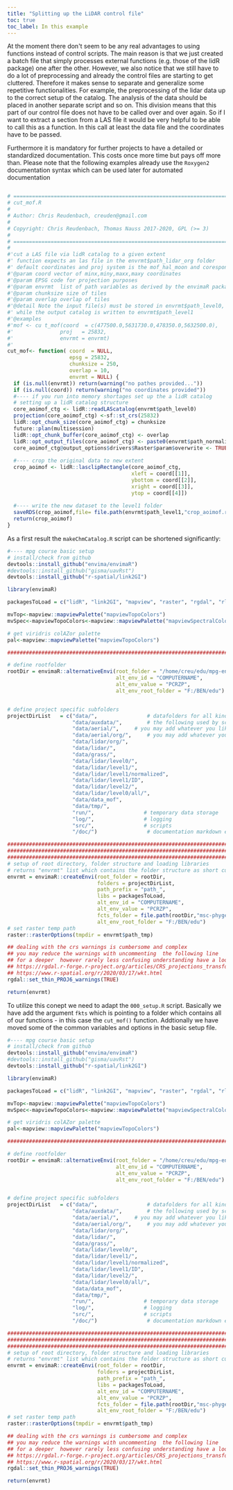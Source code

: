 ```yaml
---
title: "Splitting up the LiDAR control file"
toc: true
toc_label: In this example
---
```



At the moment there don't seem to be any real advantages to using functions instead of control scripts.  The main reason is that we just created a batch file that simply processes external functions (e.g. those of the lidR package) one after the other.
However, we also notice that we still have to do a lot of preprocessing and already the control files are starting to get cluttered. 
Therefore it makes sense to separate and generalize some repetitive functionalities.  For example, the preprocessing of the lidar data up to the correct setup of the catalog. 
The analysis of the data should be placed in another separate script and so on.  This division means that this part of our control file does not have to be called over and over again.  So if I want to extract a section from a LAS file it would be very helpful to be able to call this as a function. In this call at least the data file and the coordinates have to be passed.

Furthermore it is mandatory for further projects to have a detailed or standardized documentation. This costs once more time but pays off more than.  Please note that the following examples already use the `Roxygen2` documentation syntax which can be used later for automated documentation 


```r

# ===============================================================================
# cut_mof.R
#
# Author: Chris Reudenbach, creuden@gmail.com
#
# Copyright: Chris Reudenbach, Thomas Nauss 2017-2020, GPL (>= 3)
#
# ===============================================================================
#
#'cut a LAS file via lidR catalog to a given extent
#' function expects an las file in the envrmt$path_lidar_org folder
#' default coordinates and proj system is the mof_hal_moon and coresponding proj
#'@param coord vector of minx,miny,maxx,maxy coordinates
#'@param EPSG code for projection purposes
#'@param envrmt  list of path variables as derived by the envimaR package
#'@param chunksize size of tiles
#'@param overlap overlap of tiles
#'@detail Note the input file(s) must be stored in envrmt$path_level0, 
#' while the output catalog is written to envrmt$path_level1
#'@examples
#'mof <- cu t_mof(coord  = c(477500.0,5631730.0,478350.0,5632500.0),
#'               proj   = 25832, 
#'               envrmt = envrmt)
#'               
cut_mof<- function( coord  = NULL,
                    epsg = 25832, 
                    chunksize = 250,
                    overlap = 10,
                    envrmt = NULL) {
  if (is.null(envrmt)) return(warning("no pathes provided..."))
  if (is.null(coord)) return(warning("no coordinates provided"))
  #---- if you run into memory shortages set up the a lidR catalog 
  # setting up a lidR catalog structure
  core_aoimof_ctg <- lidR::readLAScatalog(envrmt$path_level0)
  projection(core_aoimof_ctg) <-sf::st_crs(25832)
  lidR::opt_chunk_size(core_aoimof_ctg) = chunksize
  future::plan(multisession)
  lidR::opt_chunk_buffer(core_aoimof_ctg) <- overlap
  lidR::opt_output_files(core_aoimof_ctg) <- paste0(envrmt$path_normalized,"/{ID}_norm") # add output filname template
  core_aoimof_ctg@output_options$drivers$Raster$param$overwrite <- TRUE
  
  #---- crop the original data to new extent 
  crop_aoimof <- lidR::lasclipRectangle(core_aoimof_ctg, 
                                        xleft = coord[[1]], 
                                        ybottom = coord[[2]], 
                                        xright = coord[[3]], 
                                        ytop = coord[[4]])
  
  #---- write the new dataset to the level1 folder
  saveRDS(crop_aoimof,file= file.path(envrmt$path_level1,"crop_aoimof.rds"))
  return(crop_aoimof)
}

```
As a first result the `makeChmCatalog.R` script can be shortened significantly:

```r
#---- mpg course basic setup
# install/check from github
devtools::install_github("envima/envimaR")
#devtools::install_github("gisma/uavRst")
devtools::install_github("r-spatial/link2GI")

library(envimaR)

packagesToLoad = c("lidR", "link2GI", "mapview", "raster", "rgdal", "rlas", "sp",  "sf")

mvTop<-mapview::mapviewPalette("mapviewTopoColors")
mvSpec<-mapviewTopoColors<-mapview::mapviewPalette("mapviewSpectralColors")

# get viridris colAZor palette
pal<-mapview::mapviewPalette("mapviewTopoColors")

#########################################################################

# define rootfolder
rootDir = envimaR::alternativeEnvi(root_folder = "/home/creu/edu/mpg-envinsys-plygrnd/",
                                   alt_env_id = "COMPUTERNAME",
                                   alt_env_value = "PCRZP",
                                   alt_env_root_folder = "F:/BEN/edu")


# define project specific subfolders
projectDirList   = c("data/",                # datafolders for all kind of date
                     "data/auxdata/",        # the following used by scripts however
                     "data/aerial/",     # you may add whatever you like                     
                     "data/aerial/org/",     # you may add whatever you like
                     "data/lidar/org/",
                     "data/lidar/",
                     "data/grass/",
                     "data/lidar/level0/",                     
                     "data/lidar/level1/",
                     "data/lidar/level1/normalized",
                     "data/lidar/level1/ID",
                     "data/lidar/level2/",
                     "data/lidar/level0/all/",
                     "data/data_mof", 
                     "data/tmp/",
                     "run/",                # temporary data storage
                     "log/",                # logging
                     "src/",                # scripts
                     "/doc/")                # documentation markdown etc.

############################################################################
############################################################################
############################################################################
# setup of root directory, folder structure and loading libraries
# returns "envrmt" list which contains the folder structure as short cuts
envrmt = envimaR::createEnvi(root_folder = rootDir,
                             folders = projectDirList,
                             path_prefix = "path_",
                             libs = packagesToLoad,
                             alt_env_id = "COMPUTERNAME",
                             alt_env_value = "PCRZP",
                             fcts_folder = file.path(rootDir,"msc-phygeo-class-of-2020-creu/src/fun/"),
                             alt_env_root_folder = "F:/BEN/edu")
# set raster temp path
raster::rasterOptions(tmpdir = envrmt$path_tmp)

## dealing with the crs warnings is cumbersome and complex
## you may reduce the warnings with uncommenting  the following line
## for a deeper  however rarely less confusing understanding have a look at:
## https://rgdal.r-forge.r-project.org/articles/CRS_projections_transformations.html
## https://www.r-spatial.org/r/2020/03/17/wkt.html
rgdal::set_thin_PROJ6_warnings(TRUE)

return(envrmt)
```

To utilize this conept we need to adapt the `000_setup.R` script. Basically we have add the argument `fkts` which is pointing to a folder which contains all of our functions - in this case the `cut_mof()` function. Addtionally we have moved some of the common variables and options in the basic setup file. 

```r
#---- mpg course basic setup
# install/check from github
devtools::install_github("envima/envimaR")
#devtools::install_github("gisma/uavRst")
devtools::install_github("r-spatial/link2GI")

library(envimaR)

packagesToLoad = c("lidR", "link2GI", "mapview", "raster", "rgdal", "rlas", "sp",  "sf")

mvTop<-mapview::mapviewPalette("mapviewTopoColors")
mvSpec<-mapviewTopoColors<-mapview::mapviewPalette("mapviewSpectralColors")

# get viridris colAZor palette
pal<-mapview::mapviewPalette("mapviewTopoColors")

#########################################################################

# define rootfolder
rootDir = envimaR::alternativeEnvi(root_folder = "/home/creu/edu/mpg-envinsys-plygrnd/",
                                   alt_env_id = "COMPUTERNAME",
                                   alt_env_value = "PCRZP",
                                   alt_env_root_folder = "F:/BEN/edu")


# define project specific subfolders
projectDirList   = c("data/",                # datafolders for all kind of date
                     "data/auxdata/",        # the following used by scripts however
                     "data/aerial/",     # you may add whatever you like                     
                     "data/aerial/org/",     # you may add whatever you like
                     "data/lidar/org/",
                     "data/lidar/",
                     "data/grass/",
                     "data/lidar/level0/",                     
                     "data/lidar/level1/",
                     "data/lidar/level1/normalized",
                     "data/lidar/level1/ID",
                     "data/lidar/level2/",
                     "data/lidar/level0/all/",
                     "data/data_mof", 
                     "data/tmp/",
                     "run/",                # temporary data storage
                     "log/",                # logging
                     "src/",                # scripts
                     "/doc/")                # documentation markdown etc.

############################################################################
############################################################################
############################################################################
# setup of root directory, folder structure and loading libraries
# returns "envrmt" list which contains the folder structure as short cuts
envrmt = envimaR::createEnvi(root_folder = rootDir,
                             folders = projectDirList,
                             path_prefix = "path_",
                             libs = packagesToLoad,
                             alt_env_id = "COMPUTERNAME",
                             alt_env_value = "PCRZP",
                             fcts_folder = file.path(rootDir,"msc-phygeo-class-of-2020-creu/src/fun/"),
                             alt_env_root_folder = "F:/BEN/edu")
# set raster temp path
raster::rasterOptions(tmpdir = envrmt$path_tmp)

## dealing with the crs warnings is cumbersome and complex
## you may reduce the warnings with uncommenting  the following line
## for a deeper  however rarely less confusing understanding have a look at:
## https://rgdal.r-forge.r-project.org/articles/CRS_projections_transformations.html
## https://www.r-spatial.org/r/2020/03/17/wkt.html
rgdal::set_thin_PROJ6_warnings(TRUE)

return(envrmt)
```
